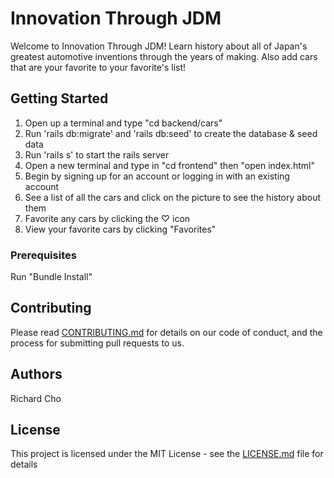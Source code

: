 # Innovation Through JDM

Welcome to Innovation Through JDM! Learn history about all of Japan's greatest automotive inventions through the years of making. Also add cars that are your favorite to your favorite's list!

## Getting Started

1. Open up a terminal and type "cd backend/cars"
2. Run 'rails db:migrate' and 'rails db:seed' to create the database & seed data
3. Run 'rails s' to start the rails server
4. Open a new terminal and type in "cd frontend" then "open index.html"
5. Begin by signing up for an account or logging in with an existing account
6. See a list of all the cars and click on the picture to see the history about them
7. Favorite any cars by clicking the ♡ icon
8. View your favorite cars by clicking "Favorites"

### Prerequisites

Run "Bundle Install"

## Contributing

Please read [CONTRIBUTING.md](https://gist.github.com/PurpleBooth/b24679402957c63ec426) for details on our code of conduct, and the process for submitting pull requests to us.

## Authors

Richard Cho

## License

This project is licensed under the MIT License - see the [LICENSE.md](LICENSE.md) file for details

